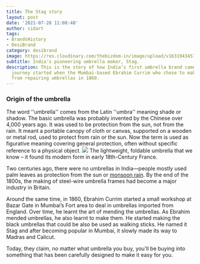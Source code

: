 ```yaml
---
title: The Stag story
layout: post
date: '2021-07-28 11:08:48'
author: sidart
tags:
- BrandsHistory
- DesiBrand
category: desibrand
image: https://res.cloudinary.com/thebizdom-in/image/upload/v1631943457/Stag_iqslxb.png
subtitle: India's pioneering umbrella maker, Stag.
description: This is the story of how India’s first umbrella brand came to be. The
  journey started when the Mumbai-based Ebrahim Currim who chose to make a living
  from repairing umbrellas in 1860.
---
```


### Origin of the umbrella
The word ''umbrella'' comes from the Latin ''umbra'' meaning shade or shadow. The basic umbrella was probably invented by the Chinese over 4,000 years ago. It was used to be protection from the sun, not from the rain.  It meant a portable canopy of cloth or canvas, supported on a wooden or metal rod, used to protect from rain or the sun. Now the term is used as figurative meaning covering general protection, often without specific reference to a physical object.
![](https://res.cloudinary.com/thebizdom-in/image/upload/v1632299096/MechanismInsideUmbrella_nsli8p.jpg)
The lightweight, foldable umbrella that we know – it found its modern form in early 18th-Century France.


Two centuries ago, there were no umbrellas in India—people mostly used palm leaves as protection from the sun or [monsoon rain](https://www.thebizdom.in/the-indian-monsoon-story/). By the end of the 1800s, the making of steel-wire umbrella frames had become a major industry in Britain. 

Around the same time, in 1860, Ebrahim Currim started a small workshop at Bazar Gate in Mumbai’s Fort area to deal in umbrellas imported from England. Over time, he learnt the art of mending the umbrellas. As Ebrahim mended umbrellas, he also learnt to make them. He started making the black umbrellas that could be also be used as walking sticks. He named it Stag and after becoming popular in Mumbai, it slowly made its way to Madras and Calicut. 

Today, they claim, no matter what umbrella you buy, you'll be buying into something that has been carefully designed to make it easy for you.
